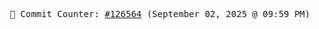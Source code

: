 <p align="center">
    <samp>
        📮 Commit Counter: <a href="https://github.com/Javascript-void0/Javascript-void0/commits/main">#126564</a> (September 02, 2025 @ 09:59 PM)
    </samp>
</p>